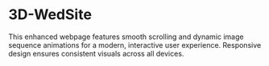 # 3D-WedSite
This enhanced webpage features smooth scrolling and dynamic image sequence animations for a modern, interactive user experience. Responsive design ensures consistent visuals across all devices.
